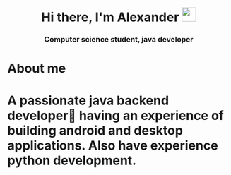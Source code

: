 <h1 align="center">Hi there, I'm <a target="_blank">Alexander</a> 
<img src="https://github.com/blackcater/blackcater/raw/main/images/Hi.gif" height="32"/></h1>
<h3 align="center">Computer science student, java developer</h3>

<h1> About me <h1>
A passionate java backend developer🚀 having an experience of building android and desktop applications. Also have experience python development.
